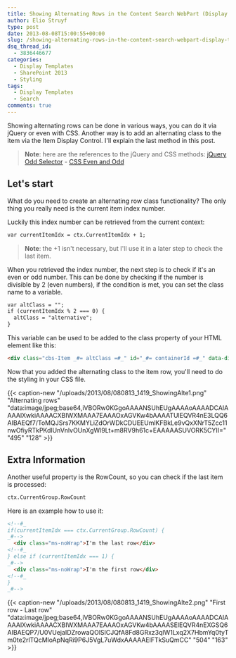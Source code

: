```yaml
---
title: Showing Alternating Rows in the Content Search WebPart (Display Template)
author: Elio Struyf
type: post
date: 2013-08-08T15:00:55+00:00
slug: /showing-alternating-rows-in-the-content-search-webpart-display-template/
dsq_thread_id:
  - 3836446677
categories:
  - Display Templates
  - SharePoint 2013
  - Styling
tags:
  - Display Templates
  - Search
comments: true
---
```


Showing alternating rows can be done in various ways, you can do it via jQuery or even with CSS. Another way is to add an alternating class to the item via the Item Display Control. I'll explain the last method in this post.

> **Note**: here are the references to the jQuery and CSS methods: [jQuery Odd Selector](http://api.jquery.com/odd-selector/) - [CSS Even and Odd](http://www.w3.org/Style/Examples/007/evenodd.en.html)

## Let's start

What do you need to create an alternating row class functionality? The only thing you really need is the current item index number.

Luckily this index number can be retrieved from the current context:

```html
var currentItemIdx = ctx.CurrentItemIdx + 1;
```

> **Note**: the +1 isn't necessary, but I'll use it in a later step to check the last item.

When you retrieved the index number, the next step is to check if it's an even or odd number. This can be done by checking if the number is divisible by 2 (even numbers), if the condition is met, you can set the class name to a variable.

```html
var altClass = "";
if (currentItemIdx % 2 === 0) {
  altClass = "alternative";
}
```

This variable can be used to be added to the class property of your HTML element like this:

```html
<div class="cbs-Item _#= altClass =#_" id="_#= containerId =#_" data-displaytemplate="Item2Lines">
```

Now that you added the alternating class to the item row, you'll need to do the styling in your CSS file.

{{< caption-new "/uploads/2013/08/080813_1419_ShowingAlte1.png" "Alternating rows"  "data:image/jpeg;base64,iVBORw0KGgoAAAANSUhEUgAAAAoAAAADCAIAAAAlXwkiAAAACXBIWXMAAA7EAAAOxAGVKw4bAAAATUlEQVR4nE3LQQ6AIBAEQf7/ToMQJSrs7KKMYLiZdOrWDkCDUEEUmlKFBkLe9vQxXNrT5Zcc11nwOfiyRTkPKdlUnVnlvOUnXgWl9Lt+m8RV9h61c+EAAAAASUVORK5CYII=" "495" "128" >}}

## Extra Information

Another useful property is the RowCount, so you can check if the last item is processed:

```html
ctx.CurrentGroup.RowCount
```

Here is an example how to use it:

```html
<!--#_
if(currentItemIdx === ctx.CurrentGroup.RowCount) {
_#-->
  <div class="ms-noWrap">I'm the last row</div>
<!--#_
} else if (currentItemIdx === 1) {
_#-->
  <div class="ms-noWrap">I'm the first row</div>
<!--#_
}
_#-->
```

{{< caption-new "/uploads/2013/08/080813_1419_ShowingAlte2.png" "First row - Last row"  "data:image/jpeg;base64,iVBORw0KGgoAAAANSUhEUgAAAAoAAAADCAIAAAAlXwkiAAAACXBIWXMAAA7EAAAOxAGVKw4bAAAASElEQVR4nEXGSQ6AIBAEQP7/U0VUejaIDZrowaQOlSICJQfA8Fd8GRxz3qlW1Lxq2X7HbmYq0tyTm0te2rlTQcMloApNqRi9P6J5VgL7uWdxAAAAAElFTkSuQmCC" "504" "163" >}}